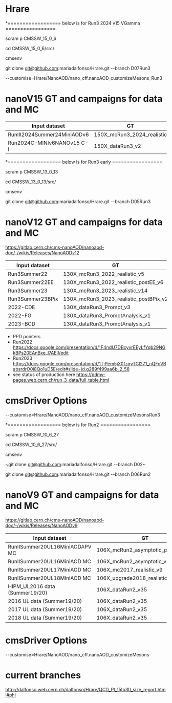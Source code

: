 # Hrare

*==================  below is for Run3 2024 v15 VGamma  =================

scram p CMSSW_15_0_6

cd CMSSW_15_0_6/src/

cmsenv

git clone git@github.com:mariadalfonso/Hrare.git --branch D07Run3

--customise=Hrare/NanoAOD/nano_cff.nanoAOD_customizeMesons_Run3

# nanoV15 GT and campaigns for data and MC

| Input dataset | GT | Era |
| ------ | ------ | ------ |
| RunIII2024Summer24MiniAODv6 | 150X_mcRun3_2024_realistic | Run3_2024 |
| Run2024C-MINIv6NANOv15 C-I | 150X_dataRun3_v2 | Run3_2024 |


*==================  below is for Run3 early =================

scram p CMSSW_13_0_13

cd CMSSW_13_0_13/src/

cmsenv

git clone git@github.com:mariadalfonso/Hrare.git --branch D05Run3

# nanoV12 GT and campaigns for data and MC

https://gitlab.cern.ch/cms-nanoAOD/nanoaod-doc/-/wikis/Releases/NanoAODv12

| Input dataset | GT | Era |
| ------ | ------ | ------ |
| Run3Summer22 | 130X_mcRun3_2022_realistic_v5 | Run3 |
| Run3Summer22EE | 130X_mcRun3_2022_realistic_postEE_v6 | Run3 |
| Run3Summer23 | 130X_mcRun3_2023_realistic_v14 | Run3_2023 |
| Run3Summer23BPix | 130X_mcRun3_2023_realistic_postBPix_v2 | Run3_2023 |
| 2022-CDE | 130X_dataRun3_Prompt_v3 | Run3 |
| 2022-FG |  130X_dataRun3_PromptAnalysis_v1  | Run3 |
| 2023-BCD | 130X_dataRun3_PromptAnalysis_v1 | Run3 |

* PPD pointers
* Run2022  https://docs.google.com/presentation/d/1F4ndU7DBcyvrEEyLfYqb29NGkBPs20EAnBxe_l7AEII/edit
* Run2023  https://docs.google.com/presentation/d/1TjPem5jX0fzqvTGl271_nQFoVBabsrdrO0i8Qo1uD5E/edit#slide=id.g289f499aa6b_2_58
* see status of production here https://pdmv-pages.web.cern.ch/run_3_data/full_table.html

# cmsDriver Options
--customise=Hrare/NanoAOD/nano_cff.nanoAOD_customizeMesonsRun3


*==================  below is for Run2 =================


scram p CMSSW_10_6_27

cd CMSSW_10_6_27/src/

cmsenv

~git clone git@github.com:mariadalfonso/Hrare.git --branch D02~

git clone git@github.com:mariadalfonso/Hrare.git --branch D06Run2

# nanoV9 GT and campaigns for data and MC

https://gitlab.cern.ch/cms-nanoAOD/nanoaod-doc/-/wikis/Releases/NanoAODv9

| Input dataset | GT | Era |
| ------ | ------ | ------ |
| RunIISummer20UL16MiniAODAPV MC | 106X_mcRun2_asymptotic_preVFP_v11 | Run2_2016_HIPM,run2_nanoAOD_106Xv2 |
| RunIISummer20UL16MiniAOD MC | 106X_mcRun2_asymptotic_v17 | Run2_2016,run2_nanoAOD_106Xv2 |
| RunIISummer20UL17MiniAOD MC | 106X_mc2017_realistic_v9 | Run2_2017,run2_nanoAOD_106Xv2 |
| RunIISummer20UL18MiniAOD MC | 106X_upgrade2018_realistic_v16_L1v1 | Run2_2018,run2_nanoAOD_106Xv2 |
| HIPM_UL2016 data (Summer19/20) | 106X_dataRun2_v35 | Run2_2016_HIPM,run2_nanoAOD_106Xv2 |
| 2016 UL data (Summer19/20) | 106X_dataRun2_v35 | Run2_2016,run2_nanoAOD_106Xv2 |
| 2017 UL data (Summer19/20) | 106X_dataRun2_v35 | Run2_2017,run2_nanoAOD_106Xv2 |
| 2018 UL data (Summer19/20) | 106X_dataRun2_v35 | Run2_2018,run2_nanoAOD_106Xv2 |

# cmsDriver Options
--customise=Hrare/NanoAOD/nano_cff.nanoAOD_customizeMesons

# current branches
http://dalfonso.web.cern.ch/dalfonso/Hrare/QCD_Pt_15to30_size_report.html#phi
